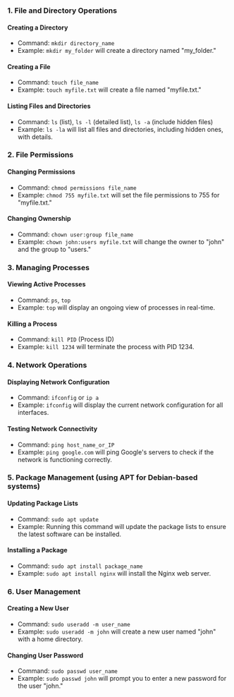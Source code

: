 ### 1. **File and Directory Operations**

#### Creating a Directory

- Command: `mkdir directory_name`
- Example: `mkdir my_folder` will create a directory named "my_folder."

#### Creating a File

- Command: `touch file_name`
- Example: `touch myfile.txt` will create a file named "myfile.txt."

#### Listing Files and Directories

- Command: `ls` (list), `ls -l` (detailed list), `ls -a` (include hidden files)
- Example: `ls -la` will list all files and directories, including hidden ones, with details.

### 2. **File Permissions**

#### Changing Permissions

- Command: `chmod permissions file_name`
- Example: `chmod 755 myfile.txt` will set the file permissions to 755 for "myfile.txt."

#### Changing Ownership

- Command: `chown user:group file_name`
- Example: `chown john:users myfile.txt` will change the owner to "john" and the group to "users."

### 3. **Managing Processes**

#### Viewing Active Processes

- Command: `ps`, `top`
- Example: `top` will display an ongoing view of processes in real-time.

#### Killing a Process

- Command: `kill PID` (Process ID)
- Example: `kill 1234` will terminate the process with PID 1234.

### 4. **Network Operations**

#### Displaying Network Configuration

- Command: `ifconfig` or `ip a`
- Example: `ifconfig` will display the current network configuration for all interfaces.

#### Testing Network Connectivity

- Command: `ping host_name_or_IP`
- Example: `ping google.com` will ping Google's servers to check if the network is functioning correctly.

### 5. **Package Management (using APT for Debian-based systems)**

#### Updating Package Lists

- Command: `sudo apt update`
- Example: Running this command will update the package lists to ensure the latest software can be installed.

#### Installing a Package

- Command: `sudo apt install package_name`
- Example: `sudo apt install nginx` will install the Nginx web server.

### 6. **User Management**

#### Creating a New User

- Command: `sudo useradd -m user_name`
- Example: `sudo useradd -m john` will create a new user named "john" with a home directory.

#### Changing User Password

- Command: `sudo passwd user_name`
- Example: `sudo passwd john` will prompt you to enter a new password for the user "john."